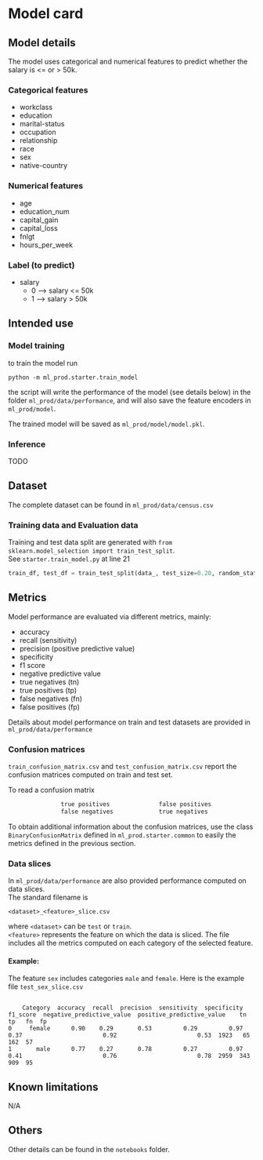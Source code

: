 # Model card

## Model details

The model uses categorical and numerical features to predict whether the salary is <= or > 50k.

### Categorical features
* workclass
* education
* marital-status
* occupation
* relationship
* race
* sex
* native-country

### Numerical features
* age
* education_num
* capital_gain
* capital_loss
* fnlgt
* hours_per_week

### Label (to predict)
* salary
  * 0 --> salary <= 50k
  * 1 --> salary > 50k

## Intended use

### Model training
to train the model run
```commandline
python -m ml_prod.starter.train_model
```
the script will write the performance of the model (see details below) in the folder `ml_prod/data/performance`,
and will also save the feature encoders in `ml_prod/model`.

The trained model will be saved as `ml_prod/model/model.pkl`.


### Inference
TODO

## Dataset
The complete dataset can be found in `ml_prod/data/census.csv`

### Training data and Evaluation data
Training and test data split are generated with `from sklearn.model_selection import train_test_split`.  
See `starter.train_model.py` at line 21
```python
train_df, test_df = train_test_split(data_, test_size=0.20, random_state=42)  # split dataset
```

## Metrics
Model performance are evaluated via different metrics, mainly:
* accuracy
* recall (sensitivity)
* precision (positive predictive value)
* specificity
* f1 score
* negative predictive value
* true negatives (tn)
* true positives (tp)
* false negatives (fn)
* false positives (fp)

Details about model performance on train and test datasets are provided in `ml_prod/data/performance`

### Confusion matrices
`train_confusion_matrix.csv` and `test_confusion_matrix.csv` report the confusion matrices computed on train and test 
set.

To read a confusion matrix
```python
               true positives              false positives
               false negatives             true negatives
```
To obtain additional information about the confusion matrices,
use the class `BinaryConfusionMatrix` defined in `ml_prod.starter.common`
to easily the metrics defined in the previous section.

### Data slices
In `ml_prod/data/performance` are also provided performance computed on data slices.  
The standard filename is
```commandline
<dataset>_<feature>_slice.csv
```
where `<dataset>` can be `test` or `train`.  
`<feature>` represents the feature on which the data is sliced.
The file includes all the metrics computed on each category of the selected feature.

#### Example:
The feature `sex` includes categories `male` and `female`.
Here is the example file `test_sex_slice.csv`
```csv

    Category  accuracy  recall  precision  sensitivity  specificity  f1_score  negative_predictive_value  positive_predictive_value    tn   tp   fn  fp
0     female      0.90    0.29       0.53         0.29         0.97      0.37                       0.92                       0.53  1923   65  162  57
1       male      0.77    0.27       0.78         0.27         0.97      0.41                       0.76                       0.78  2959  343  909  95
```

## Known limitations
N/A

## Others
Other details can be found in the `notebooks` folder.